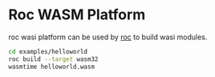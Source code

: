 # Roc WASM Platform

roc wasi platform can be used by [roc](https://www.roc-lang.org/) to build wasi
modules.

```bash
cd examples/helloworld
roc build --target wasm32
wasmtime helloworld.wasm
```
